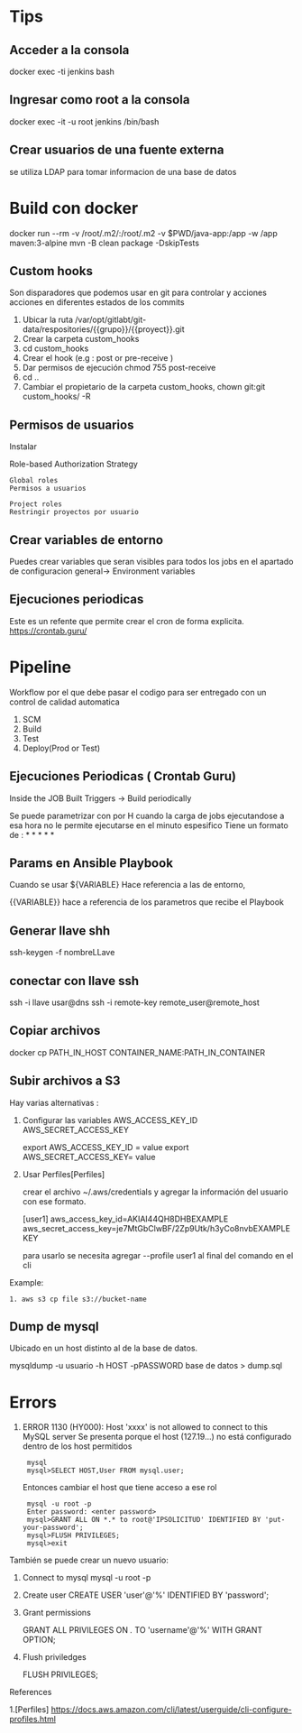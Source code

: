 # Tips

## **Acceder a la consola**
docker exec -ti jenkins bash

## Ingresar como root a la consola

docker exec -it -u root jenkins /bin/bash


## Crear usuarios de una fuente externa

se utiliza LDAP para tomar informacion de una base de datos

# Build con docker

docker run --rm -v /root/.m2/:/root/.m2 -v $PWD/java-app:/app -w /app maven:3-alpine mvn -B clean package -DskipTests


## Custom hooks

Son disparadores que podemos usar en git para controlar y acciones acciones en diferentes estados de los commits

1. Ubicar la ruta /var/opt/gitlabt/git-data/respositories/{{grupo}}/{{proyect}}.git
2. Crear la carpeta custom_hooks 
3. cd custom_hooks
4. Crear el hook (e.g : post or pre-receive )
5. Dar permisos de ejecución chmod 755 post-receive
6. cd ..
7. Cambiar el propietario de la carpeta custom_hooks, chown git:git custom_hooks/ -R
   


## Permisos de usuarios
Instalar 

Role-based Authorization Strategy 

    Global roles
    Permisos a usuarios

    Project roles
    Restringir proyectos por usuario

## Crear variables de entorno 

Puedes crear variables que seran visibles para todos los jobs  en el apartado de configuracion general-> Environment variables 

## Ejecuciones periodicas
Este es un refente que permite crear el cron de forma explicita.
https://crontab.guru/

# Pipeline

Workflow por el que debe pasar el codigo para ser entregado con un control de 
calidad automatica

1. SCM
2. Build
3. Test
4. Deploy(Prod or Test)
   

## Ejecuciones Periodicas ( Crontab Guru)

Inside the JOB
Built Triggers -> Build periodically

Se puede parametrizar con por H
cuando la carga de jobs ejecutandose a esa hora no le permite ejecutarse en el minuto espesifico
Tiene un formato de :  * * * * *

## Params en Ansible Playbook

Cuando se usar ${VARIABLE}
Hace referencia a las de entorno,

{{VARIABLE}} hace a referencia de los parametros que recibe el Playbook

## **Generar llave shh**
ssh-keygen -f nombreLLave


## **conectar con llave ssh** 

ssh -i llave usar@dns
ssh -i remote-key remote_user@remote_host

## Copiar archivos

docker cp PATH_IN_HOST CONTAINER_NAME:PATH_IN_CONTAINER


## Subir archivos a S3

Hay varias alternativas :
1. Configurar las variables
AWS_ACCESS_KEY_ID  
AWS_SECRET_ACCESS_KEY

    export AWS_ACCESS_KEY_ID = value
    export AWS_SECRET_ACCESS_KEY= value
2. Usar Perfiles[Perfiles]

    crear el archivo ~/.aws/credentials  y agregar la información del usuario con ese formato.

    [user1]
    aws_access_key_id=AKIAI44QH8DHBEXAMPLE
    aws_secret_access_key=je7MtGbClwBF/2Zp9Utk/h3yCo8nvbEXAMPLEKEY

    para usarlo se necesita agregar --profile user1 al final del comando en el cli    


Example:

    1. aws s3 cp file s3://bucket-name

## Dump de mysql
Ubicado en un host distinto al de la base de datos.


mysqldump -u usuario -h HOST -pPASSWORD base de datos > dump.sql


# Errors 


1. ERROR 1130 (HY000): Host 'xxxx' is not allowed to connect to this MySQL server
Se presenta porque el host (127.19...) no está configurado  dentro de los host permitidos

        mysql
        mysql>SELECT HOST,User FROM mysql.user;


    Entonces cambiar el host que tiene acceso a ese rol

        mysql -u root -p
        Enter password: <enter password>
        mysql>GRANT ALL ON *.* to root@'IPSOLICITUD' IDENTIFIED BY 'put-your-password';
        mysql>FLUSH PRIVILEGES;
        mysql>exit

También se puede crear un nuevo usuario:

1) Connect to mysql
    mysql -u root -p
2) Create user
    CREATE USER 'user'@'%' IDENTIFIED BY 'password';
3) Grant permissions

    GRANT ALL PRIVILEGES ON *.* TO 'username'@'%' WITH GRANT OPTION;
4) Flush priviledges

    FLUSH PRIVILEGES;


References

1.[Perfiles] https://docs.aws.amazon.com/cli/latest/userguide/cli-configure-profiles.html


